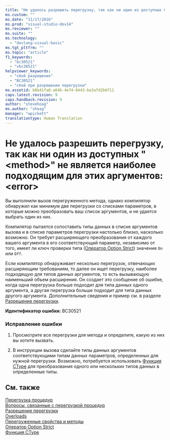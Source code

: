 ```yaml
---
title: "Не удалось разрешить перегрузку, так как ни один из доступных &quot;&lt;method&gt;&quot; не является наиболее подходящим для этих аргументов: &lt;error&gt; | Microsoft Docs"
ms.custom: ""
ms.date: "11/17/2016"
ms.prod: "visual-studio-dev14"
ms.reviewer: ""
ms.suite: ""
ms.technology: 
  - "devlang-visual-basic"
ms.tgt_pltfrm: ""
ms.topic: "article"
f1_keywords: 
  - "bc30521"
  - "vbc30521"
helpviewer_keywords: 
  - "сбой разрешения"
  - "BC30521"
  - "сбой при разрешении перегрузки"
ms.assetid: b8b41fa0-a64b-4e74-8443-be3afd2b6f11
caps.latest.revision: 9
caps.handback.revision: 9
author: "stevehoag"
ms.author: "shoag"
manager: "wpickett"
translationtype: Human Translation
---
```

# Не удалось разрешить перегрузку, так как ни один из доступных &quot;&lt;method&gt;&quot; не является наиболее подходящим для этих аргументов: &lt;error&gt;
Вы выполнили вызов перегруженного метода, однако компилятор обнаружил как минимум две перегрузки со списками параметров, в которые можно преобразовать ваш список аргументов, и не удается выбрать один из них.  
  
 Компилятор пытается сопоставить типы данных в списке аргументов вызова и в списке параметров перегрузки настолько близко, насколько возможно. Он требует расширяющего преобразования от каждого вашего аргумента в его соответствующий параметр, независимо от того, имеет ли ключ проверки типа \([Оператор Option Strict](../../visual-basic/language-reference/statements/option-strict-statement.md)\) значение `On` или `Off`.  
  
 Если компилятор обнаруживает несколько перегрузок, отвечающих расширяющим требованиям, то далее он ищет перегрузку, наиболее подходящую для типов данных аргументов, то есть вызывающую наименьший объем расширения. Он создает это сообщение об ошибке, когда одна перегрузка больше подходит для типа данных одного аргумента, а другая перегрузка больше подходит для типа данных другого аргумента. Дополнительные сведения и пример см. в разделе [Разрешение перегрузки](../../visual-basic/programming-guide/language-features/procedures/overload-resolution.md).  
  
 **Идентификатор ошибки:** BC30521  
  
### Исправление ошибки  
  
1.  Просмотрите все перегрузки для метода и определите, какую из них вы хотите вызвать.  
  
2.  В инструкции вызова сделайте типы данных аргументов соответствующими типам данных параметров, определенных для нужной перегрузки. Возможно, потребуется использовать [Функция CType](../../visual-basic/language-reference/functions/ctype-function.md) для преобразования одного или нескольких типов данных в определенные типы.  
  
## См. также  
 [Перегрузка процедур](../../visual-basic/programming-guide/language-features/procedures/procedure-overloading.md)   
 [Вопросы, связанные с перегрузкой процедур](../../visual-basic/programming-guide/language-features/procedures/considerations-in-overloading-procedures.md)   
 [Разрешение перегрузки](../../visual-basic/programming-guide/language-features/procedures/overload-resolution.md)   
 [Overloads](../../visual-basic/language-reference/modifiers/overloads.md)   
 [Перегруженные свойства и методы](../../visual-basic/programming-guide/language-features/objects-and-classes/overloaded-properties-and-methods.md)   
 [Оператор Option Strict](../../visual-basic/language-reference/statements/option-strict-statement.md)   
 [Функция CType](../../visual-basic/language-reference/functions/ctype-function.md)